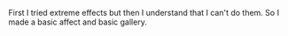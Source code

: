 First I tried extreme effects but then I understand that I can't do them. So I made a basic affect and basic gallery.